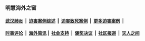 
### 明慧海外之窗

####  [武汉肺炎](indexes/365.md?t=06071201) &nbsp;|&nbsp;  [迫害案例综述](indexes/328.md?t=06071201) &nbsp;|&nbsp; [迫害致死案例](indexes/277.md?t=06071201)  &nbsp;|&nbsp; [更多迫害案例](indexes/81.md?t=06071201)  &nbsp;|&nbsp; 
####  [时事评论](indexes/19.md?t=06071201) &nbsp;|&nbsp; [海外简讯](indexes/245.md?t=06071201)&nbsp;|&nbsp;  [社会支持](indexes/140.md?t=06071201) &nbsp;|&nbsp; [褒奖决议](indexes/282.md?t=06071201) &nbsp;|&nbsp; [社区报道](indexes/91.md?t=06071201)  &nbsp;|&nbsp; [天人之间](indexes/78.md?t=06071201) 

